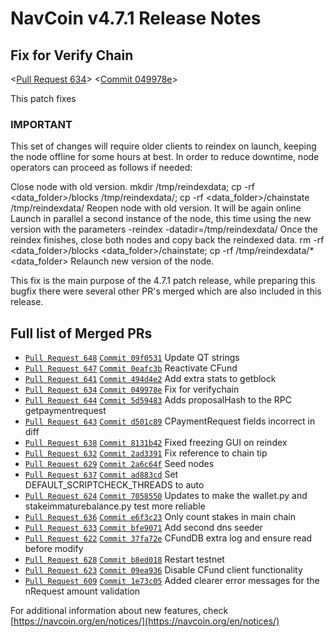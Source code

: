 # NavCoin v4.7.1 Release Notes

## Fix for Verify Chain

<[Pull Request 634](https://github.com/navcoin/navcoin-core/pull/634)>
<[Commit 049978e](https://github.com/navcoin/navcoin-core/commit/049978e246de960370f629fa38a6509fad0cf5c8)>

This patch fixes 

### IMPORTANT

This set of changes will require older clients to reindex on launch, keeping the node offline for some hours at best. In order to reduce downtime, node operators can proceed as follows if needed:

Close node with old version.
mkdir /tmp/reindexdata; cp -rf <data_folder>/blocks /tmp/reindexdata/; cp -rf <data_folder>/chainstate /tmp/reindexdata/
Reopen node with old version. It will be again online
Launch in parallel a second instance of the node, this time using the new version with the parameters -reindex -datadir=/tmp/reindexdata/
Once the reindex finishes, close both nodes and copy back the reindexed data.
rm -rf <data_folder>/blocks <data_folder>/chainstate; cp -rf /tmp/reindexdata/* <data_folder>
Relaunch new version of the node.

This fix is the main purpose of the 4.7.1 patch release, while preparing this bugfix there were several other PR's merged which are also included in this release.

## Full list of Merged PRs

* [`Pull Request 648`](https://github.com/navcoin/navcoin-core/pull/648) [`Commit 09f0531`](https://github.com/navcoin/navcoin-core/commit/09f053152761aa254dae27a9da3e338e2e31e671) Update QT strings
* [`Pull Request 647`](https://github.com/navcoin/navcoin-core/pull/647) [`Commit 0eafc3b`](https://github.com/navcoin/navcoin-core/commit/0eafc3b404503c985993a7069bc8cb160100911d) Reactivate CFund
* [`Pull Request 641`](https://github.com/navcoin/navcoin-core/pull/641) [`Commit 494d4e2`](https://github.com/navcoin/navcoin-core/commit/494d4e2d598ad114c407d609d7b8141e4ab54f50) Add extra stats to getblock
* [`Pull Request 634`](https://github.com/navcoin/navcoin-core/pull/634) [`Commit 049978e`](https://github.com/navcoin/navcoin-core/commit/049978e246de960370f629fa38a6509fad0cf5c8) Fix for verifychain
* [`Pull Request 644`](https://github.com/navcoin/navcoin-core/pull/644) [`Commit 5d59483`](https://github.com/navcoin/navcoin-core/commit/5d59483c50d985d3053299febe941dcfb447be46) Adds proposalHash to the RPC getpaymentrequest
* [`Pull Request 643`](https://github.com/navcoin/navcoin-core/pull/643) [`Commit d501c89`](https://github.com/navcoin/navcoin-core/commit/d501c89ea412760de2074d8706fc1684d42d1445) CPaymentRequest fields incorrect in diff
* [`Pull Request 638`](https://github.com/navcoin/navcoin-core/pull/638) [`Commit 8131b42`](https://github.com/navcoin/navcoin-core/commit/8131b4236054c5ee57e253ce75dc77a9992a6bed) Fixed freezing GUI on reindex
* [`Pull Request 632`](https://github.com/navcoin/navcoin-core/pull/632) [`Commit 2ad3391`](https://github.com/navcoin/navcoin-core/commit/2ad3391e5195720af2d288f923081c24df023d99) Fix reference to chain tip
* [`Pull Request 629`](https://github.com/navcoin/navcoin-core/pull/629) [`Commit 2a6c64f`](https://github.com/navcoin/navcoin-core/commit/2a6c64f87858d3452b9b830a0853e993379449d6) Seed nodes
* [`Pull Request 637`](https://github.com/navcoin/navcoin-core/pull/637) [`Commit ad883cd`](https://github.com/navcoin/navcoin-core/commit/ad883cdfa1a1e478f6db30beb41511e97a37bb28) Set DEFAULT_SCRIPTCHECK_THREADS to auto
* [`Pull Request 624`](https://github.com/navcoin/navcoin-core/pull/624) [`Commit 7058550`](https://github.com/navcoin/navcoin-core/commit/7058550da5fe3a2f6ad5493fab763cea285f1a05) Updates to make the wallet.py and stakeimmaturebalance.py test more reliable
* [`Pull Request 636`](https://github.com/navcoin/navcoin-core/pull/636) [`Commit e6f3c23`](https://github.com/navcoin/navcoin-core/commit/e6f3c23f41d5a3a4228f95bd9d67c6acff81f1a3) Only count stakes in main chain
* [`Pull Request 633`](https://github.com/navcoin/navcoin-core/pull/633) [`Commit bfe9071`](https://github.com/navcoin/navcoin-core/commit/bfe90717910cfaa49562efdb14259deb6b208dac) Add second dns seeder
* [`Pull Request 622`](https://github.com/navcoin/navcoin-core/pull/622) [`Commit 37fa72e`](https://github.com/navcoin/navcoin-core/commit/37fa72e386ad3daff58b92ed7dda1a9b0676a43b) CFundDB extra log and ensure read before modify
* [`Pull Request 628`](https://github.com/navcoin/navcoin-core/pull/628) [`Commit b8ed018`](https://github.com/navcoin/navcoin-core/commit/b8ed0180a2deaf616c8e6b38aec42385f0a73879) Restart testnet
* [`Pull Request 623`](https://github.com/navcoin/navcoin-core/pull/623) [`Commit 09ea936`](https://github.com/navcoin/navcoin-core/commit/09ea936f9bd1bb6557d541344345889252d6aef9) Disable CFund client functionality
* [`Pull Request 609`](https://github.com/navcoin/navcoin-core/pull/609) [`Commit 1e73c05`](https://github.com/navcoin/navcoin-core/commit/1e73c05b17bc812057a866b414d66573211ad755) Added clearer error messages for the nRequest amount validation

For additional information about new features, check [https://navcoin.org/en/notices/](https://navcoin.org/en/notices/) 

